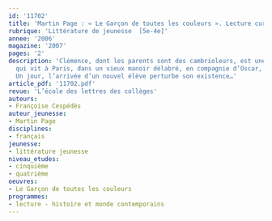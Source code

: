 ```yaml
---
id: '11702'
title: 'Martin Page : « Le Garçon de toutes les couleurs ». Lecture cursive '
rubrique: 'Littérature de jeunesse  [5e-4e]'
annee: '2006'
magazine: '2007'
pages: '2'
description: 'Clémence, dont les parents sont des cambrioleurs, est une jeune collégienne
  qui vit à Paris, dans un vieux manoir délabré, en compagnie d’Oscar, un fantôme !
  Un jour, l’arrivée d’un nouvel élève perturbe son existence…'
article_pdf: '11702.pdf'
revue: 'L’école des lettres des collèges'
auteurs:
- Françoise Cespédès
auteur_jeunesse:
- Martin Page
disciplines:
- français
jeunesse:
- littérature jeunesse
niveau_etudes:
- cinquième
- quatrième
oeuvres:
- Le Garçon de toutes les couleurs
programmes:
- lecture - histoire et monde contemporains
---
```

